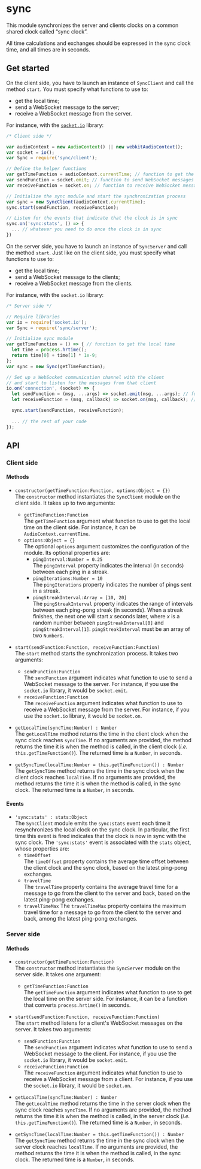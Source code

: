 # sync

This module synchronizes the server and clients clocks on a common shared clock called “sync clock”.

All time calculations and exchanges should be expressed in the sync clock time, and all times are in seconds.

## Get started

On the client side, you have to launch an instance of `SyncClient` and call the method `start`. You must specify what functions to use to:

- get the local time;
- send a WebSocket message to the server;
- receive a WebSocket message from the server.

For instance, with the [`socket.io`](https://github.com/Automattic/socket.io) library:

```javascript
/* Client side */

var audioContext = new AudioContext() || new webkitAudioContext();
var socket = io();
var Sync = require('sync/client');

// Define the helper functions
var getTimeFunction = audioContext.currentTime; // function to get the local time
var sendFunction = socket.emit; // function to send WebSocket messages to the server
var receiveFunction = socket.on; // function to receive WebSocket messages from the server

// Initialize the sync module and start the synchronization process
var sync = new SyncClient(audioContext.currentTime);
sync.start(sendFunction, receiveFunction);

// Listen for the events that indicate that the clock is in sync
sync.on('sync:stats', () => {
  ... // whatever you need to do once the clock is in sync
})
```

On the server side, you have to launch an instance of `SyncServer` and call the method `start`. Just like on the client side, you must specify what functions to use to:

- get the local time;
- send a WebSocket message to the clients;
- receive a WebSocket message from the clients.

For instance, with the `socket.io` library:

```javascript
/* Server side */

// Require libraries
var io = require('socket.io');
var Sync = require('sync/server');

// Initialize sync module
var getTimeFunction = () => { // function to get the local time
  let time = process.hrtime();
  return time[0] + time[1] * 1e-9;
};
var sync = new Sync(getTimeFunction);

// Set up a WebSocket communication channel with the client
// and start to listen for the messages from that client
io.on('connection', (socket) => {
  let sendFunction = (msg, ...args) => socket.emit(msg, ...args); // function to send a WebSocket message to the client
  let receiveFunction = (msg, callback) => socket.on(msg, callback); // function to receive a WebSocket message from the client

  sync.start(sendFunction, receiveFunction);
  
  ... // the rest of your code
});
```

## API

### Client side

#### Methods

- `constructor(getTimeFunction:Function, options:Object = {})`  
  The `constructor`  method instantiates the `SyncClient` module on the client side. It takes up to two arguments:
  - `getTimeFunction:Function`  
     The `getTimeFunction` argument what function to use to get the local time on the client side. For instance, it can be `AudioContext.currentTime`.
  - `options:Object = {}`  
    The optional `options` argument customizes the configuration of the module. Its optional properties are:
    - `pingInterval:Number = 0.25`  
      The `pingInterval` property indicates the interval (in seconds) between each ping in a streak.
    - `pingIterations:Number = 10`  
      The `pingIterations` property indicates the number of pings sent in a streak.
    - `pingStreakInterval:Array = [10, 20]`  
      The `pingStreakInterval` property indicates the range of intervals between each ping-pong streak (in seconds). When a streak finishes, the next one will start *x* seconds later, where *x* is a random number between `pingStreakInterval[0]` and `pingStreakInterval[1]`. `pingStreakInterval` must be an array of two `Number`s.

- `start(sendFunction:Function, receiveFunction:Function)`  
  The `start` method starts the synchronization process. It takes two arguments:
  - `sendFunction:Function`  
    The `sendFunction` argument indicates what function to use to send a WebSocket message to the server. For instance, if you use the `socket.io` library, it would be `socket.emit`.
  - `receiveFunction:Function`  
    The `receiveFunction` argument indicates what function to use to receive a WebSocket message from the server. For instance, if you use the `socket.io` library, it would be `socket.on`.

- `getLocalTime(syncTime:Number) : Number`  
  The `getLocalTime` method returns the time in the client clock when the sync clock reaches `syncTime`. If no arguments are provided, the method returns the time it is when the method is called, in the client clock (*i.e.* `this.getTimeFunction()`). The returned time is a `Number`, in seconds.

- `getSyncTime(localTime:Number = this.getTimeFunction()) : Number`  
  The `getSyncTime` method returns the time in the sync clock when the client clock reaches `localTime`. If no arguments are provided, the method returns the time it is when the method is called, in the sync clock. The returned time is a `Number`, in seconds.

#### Events

- `'sync:stats' : stats:Object`  
  The `SyncClient` module emits the `sync:stats` event each time it resynchronizes the local clock on the sync clock. In particular, the first time this event is fired indicates that the clock is now in sync with the sync clock. The `'sync:stats'` event is associated with the `stats` object, whose properties are:
  - `timeOffset`  
    The `timeOffset` property contains the average time offset between the client clock and the sync clock, based on the latest ping-pong exchanges.
  - `travelTime`  
    The `travelTime` property contains the average travel time for a message to go from the client to the server and back, based on the latest ping-pong exchanges.
  - `travelTimeMax` 
    The `travelTimeMax` property contains the maximum travel time for a message to go from the client to the server and back, among the latest ping-pong exchanges.

### Server side

#### Methods

- `constructor(getTimeFunction:Function)`  
  The `constructor`  method instantiates the `SyncServer` module on the server side. It takes one argument:
  - `getTimeFunction:Function`  
     The `getTimeFunction` argument indicates what function to use to get the local time on the server side. For instance, it can be a function that converts `process.hrtime()` in seconds.

- `start(sendFunction:Function, receiveFunction:Function)`  
  The `start` method listens for a client's WebSocket messages on the server. It takes two arguments:
  - `sendFunction:Function`  
    The `sendFunction` argument indicates what function to use to send a WebSocket message to the client. For instance, if you use the `socket.io` library, it would be `socket.emit`.
  - `receiveFunction:Function`  
    The `receiveFunction` argument indicates what function to use to receive a WebSocket message from a client. For instance, if you use the `socket.io` library, it would be `socket.on`.

- `getLocalTime(syncTime:Number) : Number`  
  The `getLocalTime` method returns the time in the server clock when the sync clock reaches `syncTime`. If no arguments are provided, the method returns the time it is when the method is called, in the server clock (*i.e.* `this.getTimeFunction()`). The returned time is a `Number`, in seconds.

- `getSyncTime(localTime:Number = this.getTimeFunction()) : Number`  
  The `getSyncTime` method returns the time in the sync clock when the server clock reaches `localTime`. If no arguments are provided, the method returns the time it is when the method is called, in the sync clock. The returned time is a `Number`, in seconds.
